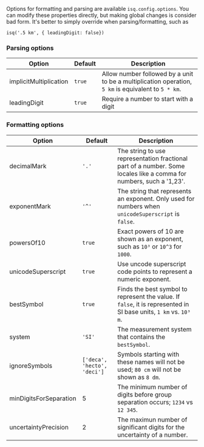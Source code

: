 Options for formatting and parsing are available `isq.config.options`.  You can modify these properties directly, but making global changes is consider bad form.  It's better to simply override when parsing/formatting, such as 

    isq('.5 km', { leadingDigit: false})
    
### Parsing options

Option | Default | Description
------ | ------- | -----------
implicitMultiplication | `true` | Allow number followed by a unit to be a multiplication operation, `5 km` is equivalent to `5 * km`.
leadingDigit | `true` | Require a number to start with a digit

### Formatting options

Option | Default | Description
------ | ------- | -----------
decimalMark | `'.'` | The string to use representation fractional part of a number.  Some locales like a comma for numbers, such a '1,23'.
exponentMark | `'^'` | The string that represents an exponent.  Only used for numbers when `unicodeSuperscript` is `false`.
powersOf10 | `true` | Exact powers of 10 are shown as an exponent, such as `10³` or `10^3` for `1000`.
unicodeSuperscript | `true` | Use uncode superscript code points to represent a numeric exponent.
bestSymbol | `true` | Finds the best symbol to represent the value.  If `false`, it is represented in SI base units, `1 km` vs. `10³ m`.
system | `'SI'` | The measurement system that contains the `bestSymbol`.
ignoreSymbols | `['deca', 'hecto', 'deci']` | Symbols starting with these names will not be used; `80 cm` will not be shown as `8 dm`.
minDigitsForSeparation | 5 | The minimum number of digits before group separation occurs; `1234` vs `12 345`.
uncertaintyPrecision | 2 | The maximun number of significant digits for the uncertainty of a number. 
